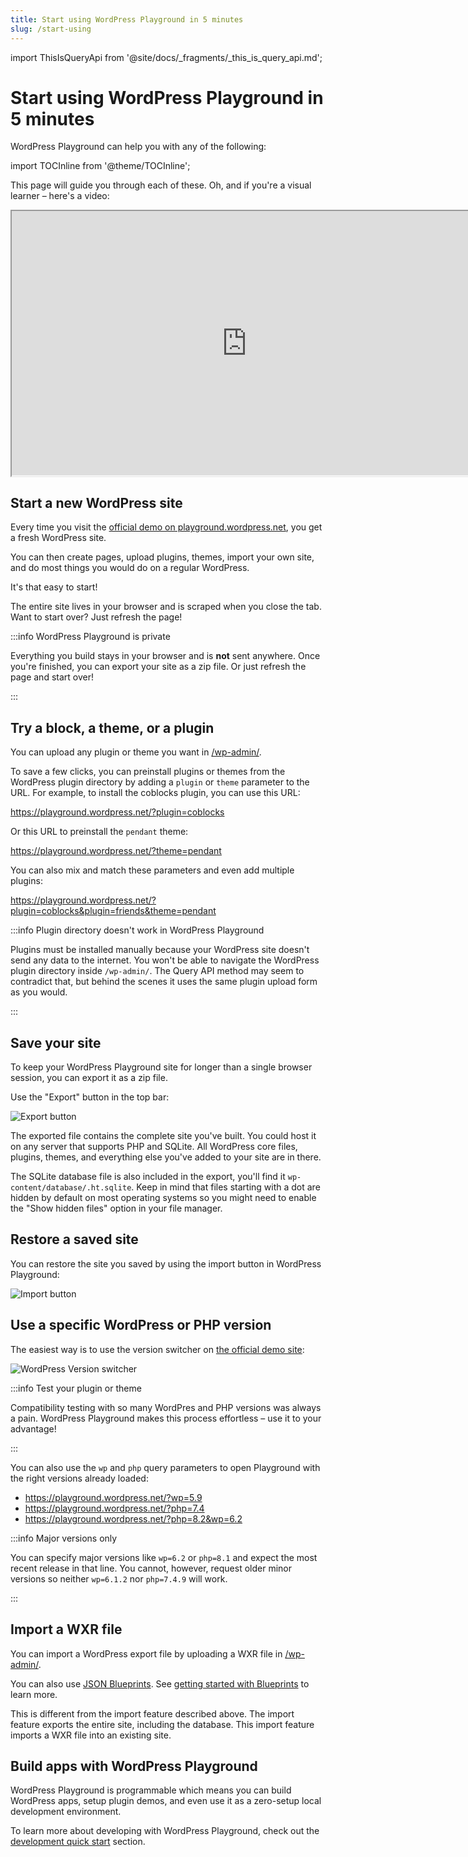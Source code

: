 ```yaml
---
title: Start using WordPress Playground in 5 minutes
slug: /start-using
---
```


import ThisIsQueryApi from '@site/docs/\_fragments/\_this_is_query_api.md';

# Start using WordPress Playground in 5 minutes

WordPress Playground can help you with any of the following:

import TOCInline from '@theme/TOCInline';

<TOCInline toc={toc} />

This page will guide you through each of these. Oh, and if you're a visual learner – here's a video:

<iframe width="752" height="423.2" title="Getting started with WordPress Playground" src="https://video.wordpress.com/v/3UBIXJ9S?autoPlay=false&amp;height=1080&amp;width=1920&amp;fill=true" class="editor-media-modal-detail__preview is-video"></iframe>

## Start a new WordPress site

Every time you visit the [official demo on playground.wordpress.net](https://playground.wordpress.net/), you get a fresh WordPress site.

You can then create pages, upload plugins, themes, import your own site, and do most things you would do on a regular WordPress.

It's that easy to start!

The entire site lives in your browser and is scraped when you close the tab. Want to start over? Just refresh the page!

:::info WordPress Playground is private

Everything you build stays in your browser and is **not** sent anywhere. Once you're finished, you can export your site as a zip file. Or just refresh the page and start over!

:::

## Try a block, a theme, or a plugin

You can upload any plugin or theme you want in [/wp-admin/](https://playground.wordpress.net/?url=/wp-admin/).

To save a few clicks, you can preinstall plugins or themes from the WordPress plugin directory by adding a `plugin` or `theme` parameter to the URL. For example, to install the coblocks plugin, you can use this URL:

https://playground.wordpress.net/?plugin=coblocks

Or this URL to preinstall the `pendant` theme:

https://playground.wordpress.net/?theme=pendant

You can also mix and match these parameters and even add multiple plugins:

https://playground.wordpress.net/?plugin=coblocks&plugin=friends&theme=pendant

<ThisIsQueryApi />

:::info Plugin directory doesn't work in WordPress Playground

Plugins must be installed manually because your WordPress site doesn't send any data to the internet. You won't be able to navigate the WordPress plugin directory inside `/wp-admin/`. The Query API method may seem to contradict that, but behind the scenes it uses the same plugin upload form as you would.

:::

## Save your site

To keep your WordPress Playground site for longer than a single browser session, you can export it as a zip file.

Use the "Export" button in the top bar:

![Export button](@site/static/img/export-button.png)

The exported file contains the complete site you've built. You could host it on any server that supports PHP and SQLite. All WordPress core files, plugins, themes, and everything else you've added to your site are in there.

The SQLite database file is also included in the export, you'll find it `wp-content/database/.ht.sqlite`. Keep in mind that files starting with a dot are hidden by default on most operating systems so you might need to enable the "Show hidden files" option in your file manager.

## Restore a saved site

You can restore the site you saved by using the import button in WordPress Playground:

![Import button](@site/static/img/import-button.png)

## Use a specific WordPress or PHP version

The easiest way is to use the version switcher on [the official demo site](https://playground.wordpress.net/):

![WordPress Version switcher](@site/static/img/wp-version-switcher.png)

:::info Test your plugin or theme

Compatibility testing with so many WordPres and PHP versions was always a pain. WordPress Playground makes this process effortless – use it to your advantage!

:::

You can also use the `wp` and `php` query parameters to open Playground with the right versions already loaded:

-   https://playground.wordpress.net/?wp=5.9
-   https://playground.wordpress.net/?php=7.4
-   https://playground.wordpress.net/?php=8.2&wp=6.2

<ThisIsQueryApi />

:::info Major versions only

You can specify major versions like `wp=6.2` or `php=8.1` and expect the most recent release in that line. You cannot, however, request older minor versions so neither `wp=6.1.2` nor `php=7.4.9` will work.

:::

## Import a WXR file

You can import a WordPress export file by uploading a WXR file in [/wp-admin/](https://playground.wordpress.net/?url=/wp-admin/import.php).

You can also use [JSON Blueprints](../09-blueprints-api/01-index.md). See [getting started with Blueprints](../09-blueprints-api/01-index.md) to learn more.

This is different from the import feature described above. The import feature exports the entire site, including the database. This import feature imports a WXR file into an existing site.

## Build apps with WordPress Playground

WordPress Playground is programmable which means you can build WordPress apps, setup plugin demos, and even use it as a zero-setup local development environment.

To learn more about developing with WordPress Playground, check out the [development quick start](../03-build-an-app/01-index.md) section.
